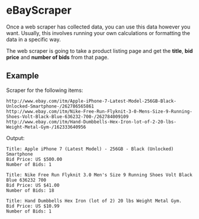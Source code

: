 # eBayScraper

Once a web scraper has collected data, you can use this data however you want. Usually, this involves running your own calculations or formatting the data in a specific way.

The web scraper is going to take a product listing page and get the **title**, **bid price** and **number of bids** from that page.

## Example
Scraper for the following items:
```
http://www.ebay.com/itm/Apple-iPhone-7-Latest-Model-256GB-Black-Unlocked-Smartphone-/262786565861
http://www.ebay.com/itm/Nike-Free-Run-Flyknit-3-0-Mens-Size-9-Running-Shoes-Volt-Black-Blue-636232-700-/262784009109
http://www.ebay.com/itm/Hand-Dumbbells-Hex-Iron-lot-of-2-20-lbs-Weight-Metal-Gym-/162333640956
```
Output:
```
Title: Apple iPhone 7 (Latest Model) - 256GB - Black (Unlocked) Smartphone 
Bid Price: US $500.00
Number of Bids: 1

Title: Nike Free Run Flyknit 3.0 Men's Size 9 Running Shoes Volt Black Blue 636232 700
Bid Price: US $41.00
Number of Bids: 18

Title: Hand Dumbbells Hex Iron (lot of 2) 20 lbs Weight Metal Gym.
Bid Price: US $10.99
Number of Bids: 1
```

